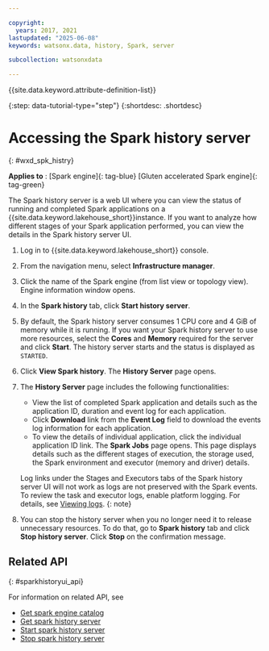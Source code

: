 ```yaml
---

copyright:
  years: 2017, 2021
lastupdated: "2025-06-08"
keywords: watsonx.data, history, Spark, server

subcollection: watsonxdata

---
```



{{site.data.keyword.attribute-definition-list}}


{:step: data-tutorial-type="step"}
{:shortdesc: .shortdesc}


# Accessing the Spark history server
{: #wxd_spk_histry}

**Applies to** : [Spark engine]{: tag-blue}  [Gluten accelerated Spark engine]{: tag-green}

The Spark history server is a web UI where you can view the status of running and completed Spark applications on a {{site.data.keyword.lakehouse_short}}instance. If you want to analyze how different stages of your Spark application performed, you can view the details in the Spark history server UI.


1. Log in to {{site.data.keyword.lakehouse_short}} console.
2. From the navigation menu, select **Infrastructure manager**.
1. Click the name of the Spark engine (from list view or topology view). Engine information window opens.
2. In the **Spark history** tab, click **Start history server**.
3. By default, the Spark history server consumes 1 CPU core and 4 GiB of memory while it is running. If you want your Spark history server to use more resources, select the **Cores** and **Memory** required for the server and click **Start**. The history server starts and the status is displayed as `STARTED`.
3. Click **View Spark history**. The **History Server** page opens.
4. The **History Server** page includes the following functionalities:

    * View the list of completed Spark application and details such as the application ID, duration and event log for each application.
    * Click **Download** link from the **Event Log** field to download the events log information for each application.
    * To view the details of individual application, click the individual application ID link. The **Spark Jobs** page opens. This page displays details such as the different stages of execution, the storage used, the Spark environment and executor (memory and driver) details.

    Log links under the Stages and Executors tabs of the Spark history server UI will not work as logs are not preserved with the Spark events. To review the task and executor logs, enable platform logging. For details, see [Viewing logs](/docs/watsonxdata?topic=watsonxdata-log_nsp).
    {: note}

5. You can stop the history server when you no longer need it to release unnecessary resources. To do that, go to **Spark history** tab and click **Stop history server**. Click **Stop** on the confirmation message.

## Related API
{: #sparkhistoryui_api}

For information on related API, see
* [Get spark engine catalog](https://cloud.ibm.com/apidocs/watsonxdata#get-spark-engine-catalog)
* [Get spark history server](https://cloud.ibm.com/apidocs/watsonxdata#get-spark-engine-history-server)
* [Start spark history server](https://cloud.ibm.com/apidocs/watsonxdata#start-spark-engine-history-server)
* [Stop spark history server](https://cloud.ibm.com/apidocs/watsonxdata#delete-spark-engine-history-server)
